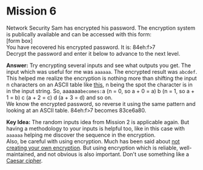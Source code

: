 # Mission 6
Network Security Sam has encrypted his password. The encryption system is publically available and can be accessed with this form:  
[form box]  
You have recovered his encrypted password. It is: 84eh:f>7  
Decrypt the password and enter it below to advance to the next level.

**Answer:** Try encrypting several inputs and see what outputs you get. The input which was useful for me was `aaaaaa`. The encrypted result was `abcdef`.  
This helped me realize the encryption is nothing more than shifting the input n characters on an ASCII table like [this](https://www.rapidtables.com/code/text/ascii-table.html), n being the spot the character is in in the input string. So, aaaaaa` becomes: `a (n = 0, so a + 0 = a) b (n = 1, so a + 1 = b) c (a + 2 = c) d (a + 3 = d) and so on.  
We know the encrypted password, so reverse it using the same pattern and looking at an ASCII table. 84eh:f>7 becomes 83ce6a80.

**Key Idea:** The random inputs idea from Mission 2 is applicable again. But having a methodology to your inputs is helpful too, like in this case with `aaaaaa` helping me discover the sequence in the encryption.  
Also, be careful with using encryption. Much has been said about [not creating your own encryption](https://www.schneier.com/blog/archives/2011/04/schneiers_law.html). But using encryption which is reliable, well-maintained, and not obvious is also important. Don't use something like a [Caesar cipher](https://en.wikipedia.org/wiki/Caesar_cipher).